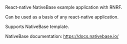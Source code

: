 React-native NativeBase example application with RNRF.

Can be used as a basis of any react-native application.

Supports NativeBase template.

NativeBase documentation: https://docs.nativebase.io/